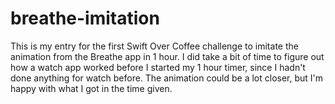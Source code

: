 # breathe-imitation
This is my entry for the first Swift Over Coffee challenge to imitate the animation from the Breathe app in 1 hour. I did take a bit of time to figure out how a watch app worked before I started my 1 hour timer, since I hadn't done anything for watch before. The animation could be a lot closer, but I'm happy with what I got in the time given.
